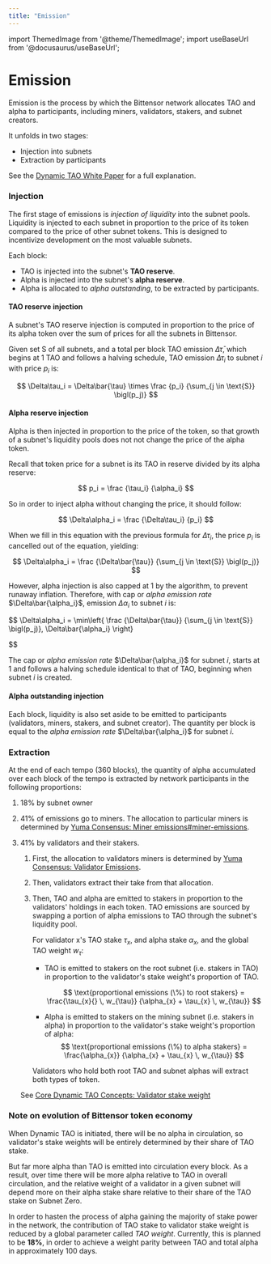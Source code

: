 ```yaml
---
title: "Emission"
---
```

import ThemedImage from '@theme/ThemedImage';
import useBaseUrl from '@docusaurus/useBaseUrl';

# Emission

Emission is the process by which the Bittensor network allocates TAO and alpha to participants, including miners, validators, stakers, and subnet creators.

It unfolds in two stages:

- Injection into subnets
- Extraction by participants

See the [Dynamic TAO White Paper](https://drive.google.com/file/d/1vkuxOFPJyUyoY6dQzfIWwZm2_XL3AEOx/view) for a full explanation.

### Injection

The first stage of emissions is *injection of liquidity* into the subnet pools. Liquidity is injected to each subnet in proportion to the price of its token compared to the price of other subnet tokens. This is designed to incentivize development on the most valuable subnets.

Each block:

- TAO is injected into the subnet's **TAO reserve**.
- Alpha is injected into the subnet's **alpha reserve**.
- Alpha is allocated to *alpha outstanding*, to be extracted by participants.

#### TAO reserve injection

A subnet's TAO reserve injection is computed in proportion to the price of its alpha token over the sum of prices for all the subnets in Bittensor.

Given set S of all subnets, and a total per block TAO emission $\Delta\bar{\tau}$, which begins at 1 TAO and follows a halving schedule, TAO emission $\Delta\tau_i$ to subnet $i$ with price $p_i$ is:

$$
\Delta\tau_i = \Delta\bar{\tau} \times
\frac
  {p_i}
  {\sum_{j \in \text{S}}
\bigl(p_j)}
$$

#### Alpha reserve injection

Alpha is then injected in proportion to the price of the token, so that growth of a subnet's liquidity pools does not not change the price of the alpha token.

Recall that token price for a subnet is its TAO in reserve divided by its alpha reserve:

$$
p_i  = \frac
                  {\tau_i}
                  {\alpha_i}
$$

So in order to inject alpha without changing the price, it should follow:

$$
\Delta\alpha_i = \frac
                  {\Delta\tau_i}
                  {p_i}
$$

When we fill in this equation with the previous formula for $\Delta\tau_i$, the price $p_i$ is cancelled out of the equation, yielding:

$$
\Delta\alpha_i = 
  \frac
    {\Delta\bar{\tau}}
    {\sum_{j \in \text{S}}
  \bigl(p_j)}
$$


However, alpha injection is also capped at 1 by the algorithm, to prevent runaway inflation. Therefore, with cap or *alpha emission rate* $\Delta\bar{\alpha_i}$, emission $\Delta\alpha_i$ to subnet $i$ is:

$$
\Delta\alpha_i = \min\left\{
  \frac
    {\Delta\bar{\tau}}
    {\sum_{j \in \text{S}}
  \bigl(p_j)},
  \Delta\bar{\alpha_i} \right\}

$$

The cap or *alpha emission rate* $\Delta\bar{\alpha_i}$ for subnet $i$, starts at 1 and follows a halving schedule identical to that of TAO, beginning when subnet $i$ is created.

#### Alpha outstanding injection

Each block, liquidity is also set aside to be emitted to participants (validators, miners, stakers, and subnet creator). The quantity per block is equal to the *alpha emission rate* $\Delta\bar{\alpha_i}$ for subnet $i$.

### Extraction

At the end of each tempo (360 blocks), the quantity of alpha accumulated over each block of the tempo is extracted by network participants in the following proportions:

1. 18% by subnet owner
1. 41% of emissions go to miners. The allocation to particular miners is determined by [Yuma Consensus: Miner emissions#miner-emissions](./yuma-consensus).
1. 41% by validators and their stakers.
    1. First, the allocation to validators miners is determined by [Yuma Consensus: Validator Emissions](./yuma-consensus#validator-emissions).
    1. Then, validators extract their take from that allocation.
    1. Then, TAO and alpha are emitted to stakers in proportion to the validators' holdings in each token. TAO emissions are sourced by swapping a portion of alpha emissions to TAO through the subnet's liquidity pool.

        For validator x's TAO stake $\tau_x$, and alpha stake $\alpha_x$, and the global TAO weight $w_{\tau}$:

        - TAO is emitted to stakers on the root subnet (i.e. stakers in TAO) in proportion to the validator's stake weight's proportion of TAO.

          $$
          \text{proportional emissions (\%) to root stakers} 
          = \frac{\tau_{x}{} \, w_{\tau}}
                 {\alpha_{x} + \tau_{x} \, w_{\tau}}
          $$

        - Alpha is emitted to stakers on the mining subnet (i.e. stakers in alpha) in proportion to the validator's stake weight's proportion of alpha:
          $$
          \text{proportional emissions (\%) to alpha stakers} 
          = \frac{\alpha_{x}}
                 {\alpha_{x} + \tau_{x} \, w_{\tau}}
          $$        

        Validators who hold both root TAO and subnet alphas will extract both types of token.

    See [Core Dynamic TAO Concepts: Validator stake weight](../subnets/understanding-subnets#validator-stake-weight)

### Note on evolution of Bittensor token economy

When Dynamic TAO is initiated, there will be no alpha in circulation, so validator's stake weights will be entirely determined by their share of TAO stake.

But far more alpha than TAO is emitted into circulation every block. As a result, over time there will be more alpha relative to TAO in overall circulation, and the relative weight of a validator in a given subnet will depend more on their alpha stake share relative to their share of the TAO stake on Subnet Zero.

In order to hasten the process of alpha gaining the majority of stake power in the network, the contribution of TAO stake to validator stake weight is reduced by a global parameter called *TAO weight*. Currently, this is planned to be **18%**, in order to achieve a weight parity between TAO and total alpha in approximately 100 days.

<center>
<ThemedImage
alt="Curves"
sources={{
    light: useBaseUrl('/img/docs/dynamic-tao/curves.png'),
    dark: useBaseUrl('/img/docs/dynamic-tao/curves.png'),
  }}
style={{width: 650}}
/>
</center>

<br />